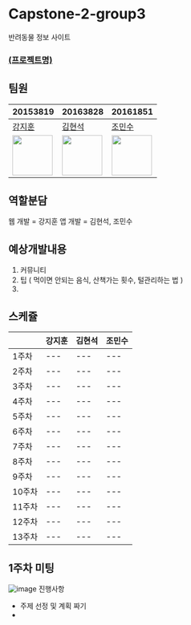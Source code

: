 # Capstone-2-group3
반려동물 정보 사이트

### [(프로젝트명)](https://a-intel.vercel.app/)

## 팀원
| 20153819 | 20163828 | 20161851 |
| --- | --- | --- |
| [강지훈](https://github.com/feeding1119) | [김현석](https://github.com/HYEONSEOK1) | [조민수](https://github.com/jjominsoo) |
| <img src="https://github.com/feeding1119.png" width="80"> | <img src="https://github.com/HYEONSEOK1.png" width="80"> | <img src="https://github.com/jjominsoo.png" width="80"> |

## 역할분담
웹 개발 = 강지훈
앱 개발 = 김현석, 조민수

## 예상개발내용
1. 커뮤니티
2. 팁 ( 먹이면 안되는 음식, 산책가는 횟수, 털관리하는 법 )
3. 

## 스케쥴
|  | 강지훈 | 김현석 | 조민수 |
| --- | --- | --- | --- |
| 1주차 | --- | --- | --- |
| 2주차 | --- | --- | --- |
| 3주차 | --- | --- | --- |
| 4주차 | --- | --- | --- |
| 5주차 | --- | --- | --- |
| 6주차 | --- | --- | --- |
| 7주차 | --- | --- | --- |
| 8주차 | --- | --- | --- |
| 9주차 | --- | --- | --- |
| 10주차 | --- | --- | --- |
| 11주차 | --- | --- | --- |
| 12주차 | --- | --- | --- |
| 13주차 | --- | --- | --- |


## 1주차 미팅
![image](https://user-images.githubusercontent.com/75295665/156913606-b7359a16-f7f4-4a01-9d30-6de514292a23.png)
진행사항
- 주제 선정 및 계획 짜기
- 
